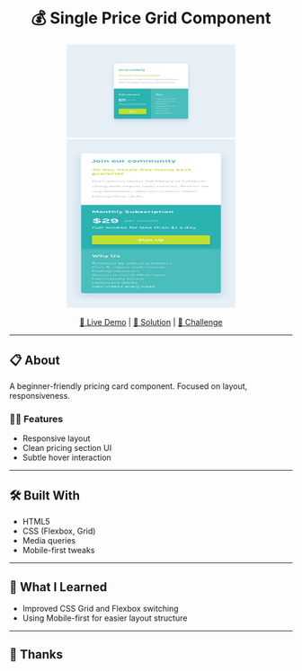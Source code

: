 <h1 align="center">💰 Single Price Grid Component</h1>

<p align="center">
  <img src="https://github.com/CHAI-tale/Single-price-grid-component-FrontendMentor-solution_/blob/main/design/desktop-design.jpg" width="300" alt="Preview" />
  <img src=" https://github.com/CHAI-tale/Single-price-grid-component-FrontendMentor-solution_/blob/main/design/mobile-design.jpg" width="300" height="300" alt="Preview" />
 
</p>

<p align="center">
  <a href="">🔗 Live Demo</a> |
  <a href="">📝 Solution</a> |
  <a href="">🎯 Challenge</a>
</p>

---

## 📋 About

A beginner-friendly pricing card component. Focused on layout, responsiveness.

### 🧑‍💻 Features

- Responsive layout 
- Clean pricing section UI
- Subtle hover interaction

---

## 🛠 Built With

- HTML5
- CSS (Flexbox, Grid)
- Media queries
- Mobile-first tweaks

---

## 🧠 What I Learned

- Improved CSS Grid and Flexbox switching
- Using Mobile-first for easier layout structure

---

## 🙌 Thanks

